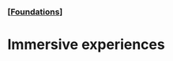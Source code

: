 ### [[Foundations](./translated-human-interface-guidelines-markdown/foundations.md)]  
  
# **Immersive experiences**  

